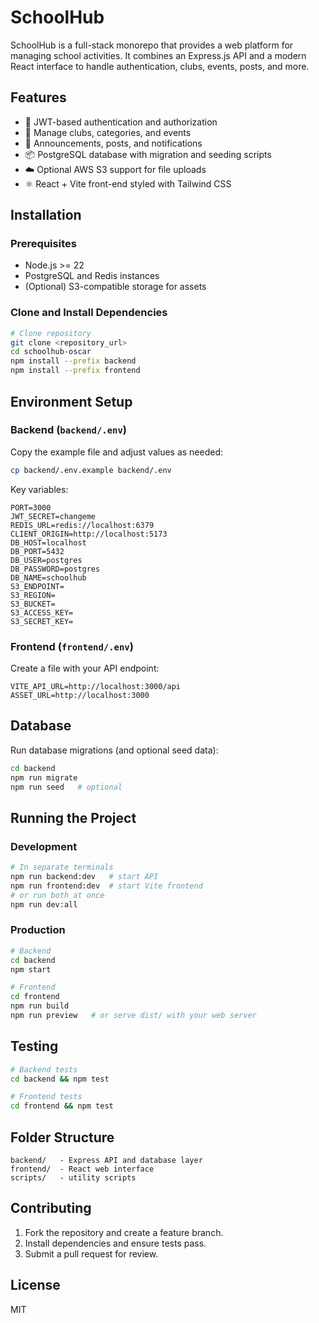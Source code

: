 # SchoolHub

SchoolHub is a full-stack monorepo that provides a web platform for managing school activities. It combines an Express.js API and a modern React interface to handle authentication, clubs, events, posts, and more.

## Features

- 🔐 JWT-based authentication and authorization
- 🏫 Manage clubs, categories, and events
- 📢 Announcements, posts, and notifications
- 📦 PostgreSQL database with migration and seeding scripts
- ☁️ Optional AWS S3 support for file uploads
- ⚛️ React + Vite front-end styled with Tailwind CSS

## Installation

### Prerequisites

- Node.js >= 22
- PostgreSQL and Redis instances
- (Optional) S3-compatible storage for assets

### Clone and Install Dependencies

```bash
# Clone repository
git clone <repository_url>
cd schoolhub-oscar
npm install --prefix backend
npm install --prefix frontend
```

## Environment Setup

### Backend (`backend/.env`)

Copy the example file and adjust values as needed:

```bash
cp backend/.env.example backend/.env
```

Key variables:

```dotenv
PORT=3000
JWT_SECRET=changeme
REDIS_URL=redis://localhost:6379
CLIENT_ORIGIN=http://localhost:5173
DB_HOST=localhost
DB_PORT=5432
DB_USER=postgres
DB_PASSWORD=postgres
DB_NAME=schoolhub
S3_ENDPOINT=
S3_REGION=
S3_BUCKET=
S3_ACCESS_KEY=
S3_SECRET_KEY=
```

### Frontend (`frontend/.env`)

Create a file with your API endpoint:

```dotenv
VITE_API_URL=http://localhost:3000/api
ASSET_URL=http://localhost:3000
```

## Database

Run database migrations (and optional seed data):

```bash
cd backend
npm run migrate
npm run seed   # optional
```

## Running the Project

### Development

```bash
# In separate terminals
npm run backend:dev   # start API
npm run frontend:dev  # start Vite frontend
# or run both at once
npm run dev:all
```

### Production

```bash
# Backend
cd backend
npm start

# Frontend
cd frontend
npm run build
npm run preview   # or serve dist/ with your web server
```

## Testing

```bash
# Backend tests
cd backend && npm test

# Frontend tests
cd frontend && npm test
```

## Folder Structure

```text
backend/   - Express API and database layer
frontend/  - React web interface
scripts/   - utility scripts
```

## Contributing

1. Fork the repository and create a feature branch.
2. Install dependencies and ensure tests pass.
3. Submit a pull request for review.

## License

MIT
